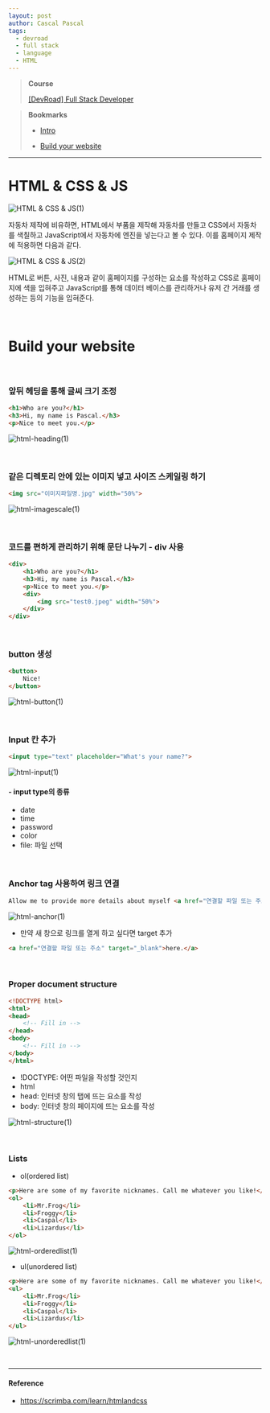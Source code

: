 ```yaml
---
layout: post
author: Cascal Pascal
tags:
  - devroad
  - full stack
  - language
  - HTML
---
```


>**Course**
>
>[[DevRoad] Full Stack Developer](https://cascalpascal.github.io/devroad-full-stack-developer)

>**Bookmarks**
>
>- [Intro](#html-&-css-&-js)
>
>- [Build your website](#build-your-website)

---


# HTML & CSS & JS

![HTML & CSS & JS(1)](https://github.com/cascalpascal/cascalpascal.github.io/blob/master/assets/images/favicon/Pasted%20image%2020240312144718.png?raw=true)

자동차 제작에 비유하면, HTML에서 부품을 제작해 자동차를 만들고 CSS에서 자동차를 색칠하고 JavaScript에서 자동차에 엔진을 넣는다고 볼 수 있다.
이를 홈페이지 제작에 적용하면 다음과 같다.

![HTML & CSS & JS(2)](https://github.com/cascalpascal/cascalpascal.github.io/blob/master/assets/images/favicon/Pasted%20image%2020240312144905.png?raw=true)

HTML로 버튼, 사진, 내용과 같이 홈페이지를 구성하는 요소를 작성하고 CSS로 홈페이지에 색을 입혀주고 JavaScript를 통해 데이터 베이스를 관리하거나 유저 간 거래를 생성하는 등의 기능을 입혀준다.

<br>

# Build your website

<br>

### 앞뒤 헤딩을 통해 글씨 크기 조정

```html
<h1>Who are you?</h1>  
<h3>Hi, my name is Pascal.</h3>  
<p>Nice to meet you.</p>
```

![html-heading(1)](https://github.com/cascalpascal/cascalpascal.github.io/blob/master/assets/images/favicon/Pasted%20image%2020240312163529.png?raw=true)

<br>

### 같은 디렉토리 안에 있는 이미지 넣고 사이즈 스케일링 하기

```html
<img src="이미지파일명.jpg" width="50%">
```

![html-imagescale(1)](https://github.com/cascalpascal/cascalpascal.github.io/blob/master/assets/images/favicon/Pasted%20image%2020240312163500.png?raw=true)

<br>

### 코드를 편하게 관리하기 위해 문단 나누기 - div 사용

```html
<div>  
    <h1>Who are you?</h1>  
    <h3>Hi, my name is Pascal.</h3>  
    <p>Nice to meet you.</p>  
    <div>
	    <img src="test0.jpeg" width="50%">  
    </div>
</div>
```

<br>

### button 생성

```html
<button>  
    Nice!  
</button>
```

![html-button(1)](https://github.com/cascalpascal/cascalpascal.github.io/blob/master/assets/images/favicon/Pasted%20image%2020240312163434.png?raw=true)

<br>

### Input 칸 추가

```html
<input type="text" placeholder="What's your name?">
```

![html-input(1)](https://github.com/cascalpascal/cascalpascal.github.io/blob/master/assets/images/favicon/Pasted%20image%2020240312163336.png?raw=true)

#### - input type의 종류
- date
- time
- password
- color
- file: 파일 선택

<br>

### Anchor tag 사용하여 링크 연결

```html
Allow me to provide more details about myself <a href="연결할 파일 또는 주소">here.</a>
```

![html-anchor(1)](https://github.com/cascalpascal/cascalpascal.github.io/blob/master/assets/images/favicon/Pasted%20image%2020240312165717.png?raw=true)

- 만약 새 창으로 링크를 열게 하고 싶다면 target 추가

```html
<a href="연결할 파일 또는 주소" target="_blank">here.</a>
```

<br>

### Proper document structure

```html
<!DOCTYPE html>  
<html>  
<head>  
	<!-- Fill in -->
</head>  
<body>  
	<!-- Fill in -->
</body>  
</html>
```

- !DOCTYPE: 어떤 파일을 작성할 것인지
- html
- head: 인터넷 창의 탭에 뜨는 요소를 작성
- body: 인터넷 창의 페이지에 뜨는 요소를 작성

![html-structure(1)](https://github.com/cascalpascal/cascalpascal.github.io/assets/133131020/22a27a2c-b895-468a-a8ad-17c2d770916f)

<br>

### Lists

- ol(ordered list)

```html
<p>Here are some of my favorite nicknames. Call me whatever you like!</p>  
<ol>  
    <li>Mr.Frog</li>  
    <li>Froggy</li>  
    <li>Caspal</li>  
    <li>Lizardus</li>  
</ol>
```

![html-orderedlist(1)](https://github.com/cascalpascal/cascalpascal.github.io/blob/master/assets/images/favicon/Pasted%20image%2020240312163500.png?raw=true)

- ul(unordered list)

```html
<p>Here are some of my favorite nicknames. Call me whatever you like!</p>  
<ul>  
    <li>Mr.Frog</li>  
    <li>Froggy</li>  
    <li>Caspal</li>  
    <li>Lizardus</li>  
</ul>
```

![html-unorderedlist(1)](https://github.com/cascalpascal/cascalpascal.github.io/blob/master/assets/images/favicon/Pasted%20image%2020240312174234.png?raw=true)


<br>


---

#### Reference

-  https://scrimba.com/learn/htmlandcss
